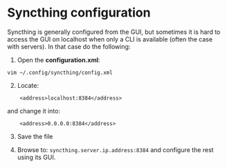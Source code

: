 # Syncthing configuration

Syncthing is generally configured from the GUI, but sometimes it is hard to access the GUI on localhost when only a CLI is available (often the case with servers). In that case do the following:

1. Open the **configuration.xml**:

`vim ~/.config/syncthing/config.xml`

2. Locate:
```
    <address>localhost:8384</address>
```

and change it into:

```
    <address>0.0.0.0:8384</address>
```

3. Save the file

4. Browse to: `syncthing.server.ip.address:8384` and configure the rest using its GUI.

